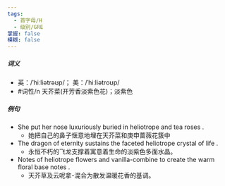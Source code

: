 ```yaml
---
tags:
  - 首字母/H
  - 级别/GRE
掌握: false
模糊: false
---
```

##### 词义
- 英：/ˈhiːliətrəʊp/； 美：/ˈhiːliətroʊp/
- #词性/n  天芥菜(开芳香淡紫色花)；淡紫色
##### 例句
- She put her nose luxuriously buried in heliotrope and tea roses .
	- 她把自己的鼻子惬意地埋在天芥菜和庚申蔷薇花簇中
- The dragon of eternity sustains the faceted heliotrope crystal of life .
	- 永恒不朽的飞龙支撑着寓意着生命的淡紫色多面水晶。
- Notes of heliotrope flowers and vanilla-combine to create the warm floral base notes .
	- 天芥草及云呢拿-混合为散发温暖花香的基调。
